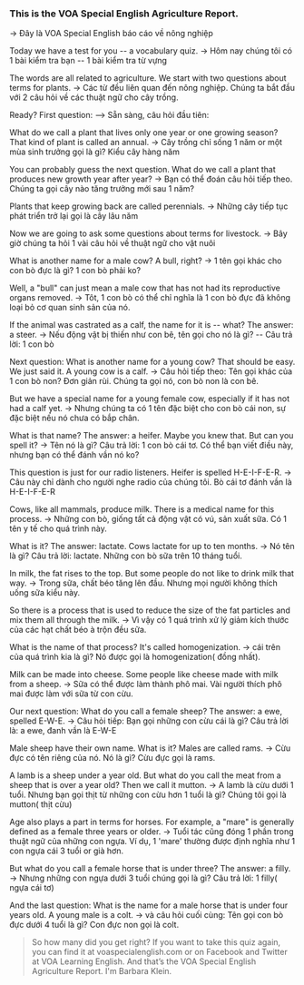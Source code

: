 ### This is the VOA Special English Agriculture Report.
-> Đây là VOA Special English báo cáo về nông nghiệp

Today we have a test for you -- a vocabulary quiz. 
-> Hôm nay chúng tôi có 1 bài kiểm tra bạn -- 1 bài kiểm tra từ vựng

The words are all related to agriculture. We start with two questions about terms for plants.
-> Các từ đều liên quan đến nông nghiệp. Chúng ta bắt đầu với 2 câu hỏi về các thuật ngữ cho cây trồng.

Ready? First question: 
--> Sẵn sàng, câu hỏi đầu tiên:

What do we call a plant that lives only one year or one growing season? That kind of plant is called an annual.
-> Cây trồng chỉ sống 1 năm or một mùa sinh trưởng gọi là gì? Kiểu cây hàng năm

You can probably guess the next question. What do we call a plant that produces new growth year after year? 
-> Bạn có thể đoán câu hỏi tiếp theo. Chúng ta gọi cây nào tăng trưởng mới sau 1 năm?

Plants that keep growing back are called perennials.
-> Những cây tiếp tục phát triển trở lại gọi là cây lâu năm

Now we are going to ask some questions about terms for livestock.
-> Bây giờ chúng ta hỏi 1 vài câu hỏi về thuật ngữ cho vật nuôi

What is another name for a male cow? A bull, right? 
-> 1 tên gọi khác cho con bò đực là gì? 1 con bò phải ko?

Well, a "bull" can just mean a male cow that has not had its reproductive organs removed. 
-> Tôt, 1 con bò có thể chỉ nghĩa là 1 con bò đực đã không loại bỏ cơ quan sinh sản của nó.

If the animal was castrated as a calf, the name for it is -- what? The answer: a steer.
-> Nếu động vật bị thiến như con bê, tên gọi cho nó là gì? -- Câu trả lời: 1 con bò

Next question: What is another name for a young cow? That should be easy. We just said it. A young cow is a calf.
-> Câu hỏi tiếp theo: Tên gọi khác của 1 con bò non? Đơn giản rùi. Chúng ta gọi nó, con bò non là con bê.

But we have a special name for a young female cow, especially if it has not had a calf yet.
-> Nhưng chúng ta có 1 tên đặc biệt cho con bò cái non, sự đặc biệt nếu nó chưa có bắp chân.

What is that name? The answer: a heifer. Maybe you knew that. But can you spell it? 
-> Tên nó là gì? Câu trả lời: 1 con bò cái tơ. Có thể bạn viết điều này, nhưng bạn có thể đánh vần nó ko?

This question is just for our radio listeners. Heifer is spelled H-E-I-F-E-R.
-> Câu này chỉ dành cho người nghe radio của chúng tôi. Bò cái tơ đánh vần là H-E-I-F-E-R

Cows, like all mammals, produce milk. There is a medical name for this process. 
-> Những con bò, giống tất cả động vật có vú, sản xuất sữa. Có 1 tên y tế cho quá trình này.

What is it? The answer: lactate. Cows lactate for up to ten months.
-> Nó tên là gì? Câu trả lời: lactate. Những con bò sữa trên 10 tháng tuổi.

In milk, the fat rises to the top. But some people do not like to drink milk that way. 
-> Trong sữa, chất béo tăng lên đầu. Nhưng mọi người không thích uống sữa kiểu này.

So there is a process that is used to reduce the size of the fat particles and mix them all through the milk. 
-> Vì vậy có 1 quá trình xử lý giảm kích thước của các hạt chất béo à trộn đều sữa.

What is the name of that process? It's called homogenization.
-> cái trên của quá trình kia là gì? Nó được gọi là homogenization( đồng nhất).

Milk can be made into cheese. Some people like cheese made with milk from a sheep. 
-> Sữa có thể được làm thành phô mai. Vài người thích phô mai được làm với sữa từ con cừu.

Our next question: What do you call a female sheep? The answer: a ewe, spelled E-W-E.
-> Câu hỏi tiếp: Bạn gọi những con cừu cái là gì? Câu trả lời là: a ewe, đanh vần là E-W-E

Male sheep have their own name. What is it? Males are called rams.
-> Cừu đực có tên riêng của nó. Nó là gì? Cừu đực gọi là rams.

A lamb is a sheep under a year old. But what do you call the meat from a sheep that is over a year old? Then we call it mutton.
-> A lamb là cừu dưới 1 tuổi. Nhưng bạn gọi thịt từ những con cừu hơn 1 tuổi là gì? Chúng tôi gọi là mutton( thịt cừu)

Age also plays a part in terms for horses. For example, a "mare" is generally defined as a female three years or older. 
-> Tuổi tác cũng đóng 1 phần trong thuật ngữ của những con ngựa. Ví dụ, 1 'mare' thường được định nghĩa như 1 con ngựa cái 3 tuổi or già hơn.

But what do you call a female horse that is under three? The answer: a filly.
-> Nhưng những con ngựa dưới 3 tuổi chúng gọi là gì? Câu trả lời: 1 filly( ngựa cái tơ)

And the last question: What is the name for a male horse that is under four years old. A young male is a colt.
-> và câu hỏi cuối cùng: Tên gọi con bò đực dưới 4 tuổi là gì? Con đực non gọi là colt.

> So how many did you get right? If you want to take this quiz again,  
you can find it at voaspecialenglish.com or on Facebook and Twitter at VOA Learning English.
And that’s the VOA Special English Agriculture Report. I'm Barbara Klein.
